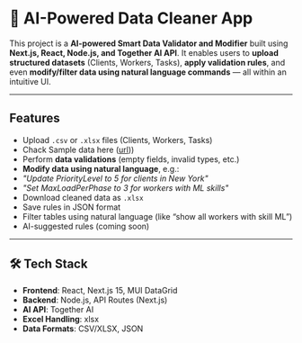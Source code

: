 # 🧠 AI-Powered Data Cleaner App

This project is a **AI-powered Smart Data Validator and Modifier** built using **Next.js, React, Node.js, and Together AI API**. It enables users to **upload structured datasets** (Clients, Workers, Tasks), **apply validation rules**, and even **modify/filter data using natural language commands** — all within an intuitive UI.

---

##  Features

-  Upload `.csv` or `.xlsx` files (Clients, Workers, Tasks)
-  Chack Sample data here ([url](https://docs.google.com/spreadsheets/d/1hIy_7VAoRPsN_z823CYgZ4Wz_D7oiu1YjMQIlvTbw8A/edit?gid=0#gid=0)))
-  Perform **data validations** (empty fields, invalid types, etc.)
-  **Modify data using natural language**, e.g.:
  - _"Update PriorityLevel to 5 for clients in New York"_
  - _"Set MaxLoadPerPhase to 3 for workers with ML skills"_
-  Download cleaned data as `.xlsx`
-  Save rules in JSON format
-  Filter tables using natural language (like “show all workers with skill ML”)
-  AI-suggested rules (coming soon)

---

## 🛠 Tech Stack

- **Frontend**: React, Next.js 15, MUI DataGrid
- **Backend**: Node.js, API Routes (Next.js)
- **AI API**: Together AI
- **Excel Handling**: xlsx
- **Data Formats**: CSV/XLSX, JSON



